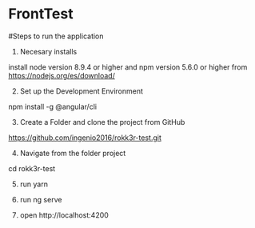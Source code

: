 # FrontTest

#Steps to run the application

1. Necesary installs

  install node version 8.9.4 or higher and npm version 5.6.0 or higher from https://nodejs.org/es/download/

2. Set up the Development Environment

  npm install -g @angular/cli

3. Create a Folder and clone the project from GitHub

  https://github.com/ingenio2016/rokk3r-test.git

4. Navigate from the folder project

  cd rokk3r-test

5. run yarn

6. run ng serve

7. open http://localhost:4200
